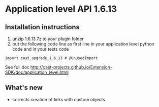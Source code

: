 # Application level API 1.6.13

## Installation instructions


1. unzip 1.6.13.7z to your plugin folder
2. put the following code line as first line in your application level python code and in your tests code

`import cast_upgrade_1_6_13 # @UnusedImport`

See full doc http://cast-projects.github.io/Extension-SDK/doc/application_level.html

## What's new

* corrects creation of links with custom objects
